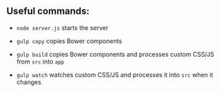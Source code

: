 ## Useful commands:

* `node server.js` starts the server

* `gulp copy` copies Bower components
* `gulp build` copies Bower components and processes custom CSS/JS from `src` into `app`
* `gulp watch` watches custom CSS/JS and processes it into `src` when it changes
